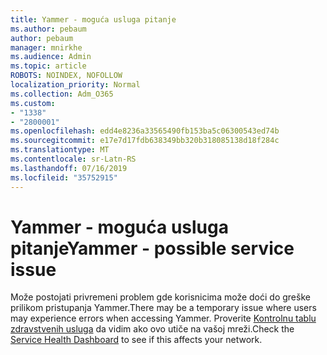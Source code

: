 ```yaml
---
title: Yammer - moguća usluga pitanje
ms.author: pebaum
author: pebaum
manager: mnirkhe
ms.audience: Admin
ms.topic: article
ROBOTS: NOINDEX, NOFOLLOW
localization_priority: Normal
ms.collection: Adm_O365
ms.custom:
- "1338"
- "2800001"
ms.openlocfilehash: edd4e8236a33565490fb153ba5c06300543ed74b
ms.sourcegitcommit: e17e7d17fdb638349bb320b318085138d18f284c
ms.translationtype: MT
ms.contentlocale: sr-Latn-RS
ms.lasthandoff: 07/16/2019
ms.locfileid: "35752915"
---
```

# <a name="yammer---possible-service-issue"></a><span data-ttu-id="99f55-102">Yammer - moguća usluga pitanje</span><span class="sxs-lookup"><span data-stu-id="99f55-102">Yammer - possible service issue</span></span>

<span data-ttu-id="99f55-103">Može postojati privremeni problem gde korisnicima može doći do greške prilikom pristupanja Yammer.</span><span class="sxs-lookup"><span data-stu-id="99f55-103">There may be a temporary issue where users may experience errors when accessing Yammer.</span></span> <span data-ttu-id="99f55-104">Proverite [Kontrolnu tablu zdravstvenih usluga](https://admin.microsoft.com/AdminPortal/Home#/servicehealth) da vidim ako ovo utiče na vašoj mreži.</span><span class="sxs-lookup"><span data-stu-id="99f55-104">Check the [Service Health Dashboard](https://admin.microsoft.com/AdminPortal/Home#/servicehealth) to see if this affects your network.</span></span>
